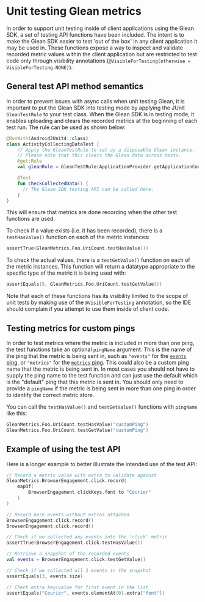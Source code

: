 # Unit testing Glean metrics

In order to support unit testing inside of client applications using the Glean SDK, a set of testing API functions have been included.
The intent is to make the Glean SDK easier to test 'out of the box' in any client application it may be used in.
These functions expose a way to inspect and validate recorded metric values within the client application but are restricted to test code only through visibility annotations (`@VisibleForTesting(otherwise = VisibleForTesting.NONE)`).

## General test API method semantics

In order to prevent issues with async calls when unit testing Glean, it is important to put the Glean SDK into testing mode by applying the JUnit `GleanTestRule` to your test class. When the Glean SDK is in testing mode, it enables uploading and clears the recorded metrics at the beginning of each test run. The rule can be used as shown below:

```kotlin
@RunWith(AndroidJUnit4::class)
class ActivityCollectingDataTest {
    // Apply the GleanTestRule to set up a disposable Glean instance.
    // Please note that this clears the Glean data across tests.
    @get:Rule
    val gleanRule = GleanTestRule(ApplicationProvider.getApplicationContext())

    @Test
    fun checkCollectedData() {
      // The Glean SDK testing API can be called here.
    }
}
```

This will ensure that metrics are done recording when the other test functions are used.

To check if a value exists (i.e. it has been recorded), there is a `testHasValue()` function on each of the metric instances:

```kotlin
assertTrue(GleanMetrics.Foo.UriCount.testHasValue())
```

To check the actual values, there is a `testGetValue()` function on each of the metric instances.
This function will return a datatype appropriate to the specific type of the metric it is being used with:

```kotlin
assertEquals(5, GleanMetrics.Foo.UriCount.testGetValue())
```

Note that each of these functions has its visibility limited to the scope of unit tests by making use of the `@VisibleForTesting` annotation, so the IDE should complain if you attempt to use them inside of client code.

## Testing metrics for custom pings

In order to test metrics where the metric is included in more than one ping, the test functions take an optional `pingName` argument.
This is the name of the ping that the metric is being sent in, such as `"events"` for the [`events` ping](pings/events.md),
or `"metrics"` for the [`metrics` ping](pings/metrics.md).
This could also be a custom ping name that the metric is being sent in.
In most cases you should not have to supply the ping name to the test function and can just use the default which is the "default" ping that this metric is sent in.
You should only need to provide a `pingName` if the metric is being sent in more than one ping in order to identify the correct metric store.

You can call the `testHasValue()` and `testGetValue()` functions with `pingName` like this:

```kotlin
GleanMetrics.Foo.UriCount.testHasValue("customPing")
GleanMetrics.Foo.UriCount.testGetValue("customPing")
```

## Example of using the test API

Here is a longer example to better illustrate the intended use of the test API:
```kotlin
// Record a metric value with extra to validate against
GleanMetrics.BrowserEngagement.click.record(
    mapOf(
        BrowserEngagement.clickKeys.font to "Courier"
    )
)

// Record more events without extras attached
BrowserEngagement.click.record()
BrowserEngagement.click.record()

// Check if we collected any events into the 'click' metric
assertTrue(BrowserEngagement.click.testHasValue())

// Retrieve a snapshot of the recorded events
val events = BrowserEngagement.click.testGetValue()

// Check if we collected all 3 events in the snapshot
assertEquals(3, events.size)

// Check extra key/value for first event in the list
assertEquals("Courier", events.elementAt(0).extra["font"])
```
